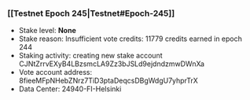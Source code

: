### [[Testnet Epoch 245|Testnet#Epoch-245]]
* Stake level: **None**
* Stake reason: Insufficient vote credits: 11779 credits earned in epoch 244
* Staking activity: creating new stake account CJNtZrrvEXyB4LBzsmcLA9Zz3bJSLd9ejdndzmwDWnXa
* Vote account address: 8fieeMFpNHebZNrz7TiD3ptaDeqcsDBgWdgU7yhprTrX
* Data Center: 24940-FI-Helsinki
